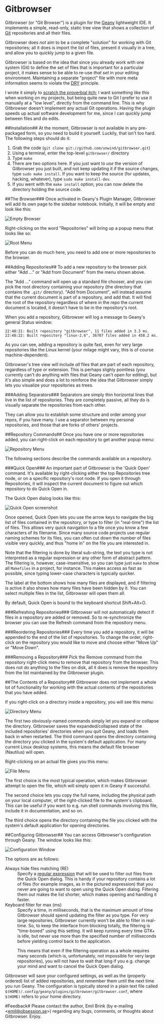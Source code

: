 Gitbrowser
===========
Gitbrowser (or "Git Browser") is a plugin for the [Geany](http://geany.org/) lightweight IDE. It implements a simple, read-only, static tree view that shows a collection of [Git](http://git-scm.com/) repositories and all their files.

Gitbrowser does *not* aim to be a complete "solution" for working with Git repositories; all it does is import the list of files, present it visually in a tree, and allow you to quickly jump to a given file.

Gitbrowser is based on the idea that since you already work with one system (Git) to define the set of files that is important for a particular project, it makes sense to be able to re-use *that set* in your editing environment. Maintaining a separate "project" file with more meta information seems to violate the [DRY](http://en.wikipedia.org/wiki/Don%27t_repeat_yourself) principle.

I wrote it simply to [scratch the proverbial itch](http://www.neilgunton.com/doc/open_source_myths#185364); I want something like this when working on my projects, but being quite new to Git I prefer to use it manually at a "low level", directly from the command line. This is why Gitbrowser doesn't implement any actual Git operations. Having the plugin speeds up actual software development for me, since I can quickly jump between files and do edits. 

##Installation##
At the moment, Gitbrowser is not available in any pre-packaged form, so you need to build it yourself. Luckily, that isn't too hard. The following steps should do it:

1. Grab the code (`git clone git://github.com/unwind/gitbrowser.git`)
2. Using a terminal, enter the top-level `gitbrowser/` directory
3. Type `make`
4. There are two options here. If you just want to *use* the version of Gitbrowser you just built, and not keep updating it if the source changes, type `sudo make install`. If you want to keep the source (for updates, hacking, whatever), type `sudo make install-dev`.
5. If you went with the `make install` option, you can now delete the directory holding the source code.


##The Browser###
Once activated in Geany's Plugin Manager, Gitbrowser will add its own page to the sidebar notebook. Initially, it will be empty and look like this:

![Empty Browser](https://github.com/unwind/gitbrowser/raw/master/doc/screenshots/empty.png "Empty Browser")

Right-clicking on the word "Repositories" will bring up a popup menu that looks like so:

![Root Menu](https://github.com/unwind/gitbrowser/raw/master/doc/screenshots/root-menu.png "Root Menu")

Before you can do much here, you need to add one or more repositories to the browser.


##Adding Repositories##
To add a new repository to the browser pick either "Add ..." or "Add from Document" from the menu shown above.

The "Add ..." command will open up a standard file chooser, and you can pick the root directory containing your repository (the directory that contains the `.git/` directory). "Add from Document", will instead assume that the current document is part of a repository, and add that. It will find the root of the repository regardless of where in the repo the current document is located, it doesn't have to be in the repository's root.

When you add a repository, Gitbrowser will log a message to Geany's general Status window:

    22:48:21: Built repository "gitbrowser", 11 files added in 3.3 ms.
    22:48:22: Built repository "linux-2.6", 36707 files added in 458.2 ms.

As you can see, adding a repository is quite fast, even for very large repositories like the Linux kernel (your milage might vary, this is of course machine-dependent).

Gitbrowser's tree view will include *all* files that are part of each repository, regardless of type or extension. This is perhaps slighly pointless (you currently can't do anything with files that Geany can't open for editing), but it's also simple and does a lot to reinforce the idea that Gitbrowser simply lets you visualize your repositories as trees.

###Adding Separators###
Separators are simply thin horizontal lines that live in the list of repositories. They are completely passive, all they do is visually separate the repositories from each other.

They can allow you to establish some structure and order among your repos, if you have many. I use a separator between my personal repositories, and those that are forks of others' projects.


##Repository Commands##
Once you have one or more repositories added, you can right-click on each repository to get another popup menu:

![Repository Menu](https://github.com/unwind/gitbrowser/raw/master/doc/screenshots/repo-menu.png "Repository Menu")

The following sections describe the commands available on a repository.

###Quick Open###
An important part of Gitbrowser is the 'Quick Open' command. It's available by right-clicking either the top Repositories tree node, or on a specific repository's root node. If you open it through Repositories, it will inspect the current document to figure out which repository to do Quick Open in.

The Quick Open dialog looks like this:

![Quick Open screenshot](https://github.com/unwind/gitbrowser/raw/master/doc/screenshots/quickopen.png "Quick Open")

Once opened, Quick Open lets you use the arrow keys to navigate the big list of files contained in the repository, or type to filter (in "real-time") the list of files. This allows very quick navigation to a file once you know a few characters of its filename. Since many source code projects use regular naming schemes for its files, you can often cut down the number of files visible very quickly, and thus "home in" on the file you are interested in.

Note that the filtering is done by literal sub-string, the text you type is not interpreted as a regular expression or any other form of abstract pattern. The filtering is, however, case-insensitive, so you can type just `make` to show all `Makefiles` in a project, for instance. This makes access as fast as possible, since typing lower-case characters is typically quicker.

The label at the bottom shows how many files are displayed, and if filtering is active it also shows how many files have been hidden by it. You can select multiple files in the list, Gitbrowser will open them all.

By default, Quick Open is bound to the keyboard shortcut Shift+Alt+O.


###Refreshing Repositories###
Gitbrowser will not automatically detect if files in a repository are added or removed. So to re-synchronize the browser you can use the Refresh command from the repository menu.


###Reordering Repositories###
Every time you add a repository, it will be appended to the end of the list of repositories. To change the order, right-click on the repository you would like to move and choose either "Move Up" or "Move Down".


###Removing a Repository###
Pick the Remove command from the repository right-click menu to remove that repository from the browser. This does not do anything to the files on disk, all it does is remove the repository from the list maintained by the Gitbrowser plugin.


##The Contents of a Repository##
Gitbrowser does not implement a whole lot of functionality for working with the actual contents of the repositories that you have added.

If you right-click on a directory inside a repository, you will see this menu:

![Directory Menu](https://github.com/unwind/gitbrowser/raw/master/doc/screenshots/dir-menu.png "Directory Menu")

The first two obviously-named commands simply let you expand or collapse the directory. Gitbrowser saves the expanded/collapsed state of the included
repositories' directories when you quit Geany, and loads them back in when restarted. The third command opens the directory containing the directory you clicked in the system's default application. For many current Linux desktop systems, this means the default file browser (Nautilus) will open.

Right-clicking on an actual file gives you this menu:

![File Menu](https://github.com/unwind/gitbrowser/raw/master/doc/screenshots/file-menu.png "File Menu")

The first choice is the most typical operation, which makes Gitbrowser attempt to open the file, which will simply open it in Geany if successful.

The second choice lets you copy the full name, including the physical path on your local computer, of the right-clicked file to the system's clipboard. This can be useful if you want to e.g. run shell commands involving this file, include it in documentation, and so on.

The third choice opens the directory containing the file you clicked with the system's default application for opening directories.


##Configuring Gitbrowser##
You can access Gitbrowser's configuration through Geany. The window looks like this:

![Configuration Window](https://github.com/unwind/gitbrowser/raw/master/doc/screenshots/config.png "Configuration Window")

The options are as follows:

<dl>
<dt>Always hide files matching (RE)</dt>
<dd>Specify a <a href="http://developer.gnome.org/glib/stable/glib-regex-syntax.html">regular expression</a> that will be used to filter out files from the
Quick Open dialog. This is handy if your repository contains a lot of files (for example images, as in the pictured expression) that you never are going to
want to open using the Quick Open dialog. Filtering them out makes the list shorter, which makes opening and handling it faster.
</dd>
<dt>Keyboard filter for max (ms)</dt>
<dd>Specify a time, in milliseconds, that is the maximum amount of time Gitbrowser should spend updating the filter as you type. For very large repositories,
Gitbrowser currently won't be able to filter in real-time. So, to keep the interface from blocking totally, the filtering is "time-boxed" using this setting.
It will keep running every time GTK+ is idle, but never use more than the specified number of milliseconds before yielding control back to the application.
<p>
This means that even if the filtering operation as a whole requires many seconds (which is, unfortunately, not impossible for very large repositories), you will
not have to wait that long if you e.g. change your mind and want to cancel the Quick Open dialog.
</p>
</dd>
</dl>

Gitbrowser will save your configured settings, as well as the (properly ordered) list of added repositories, and remember them until the next time you run Geany. The configuration is typically stored in a plain text file called `$(HOME)/.config/geany/plugins/gitbrowser/gitbrowser.conf`, where `$(HOME)` refers to your home directory.

#Feedback#
Please contact the author, Emil Brink (by e-mailing &lt;emil@obsession.se&gt;) regarding any bugs, comments, or thoughts about Gitbrowser. Enjoy.
